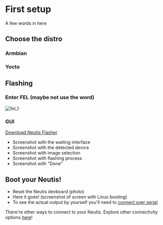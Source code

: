 # First setup

A few words in here

## Choose the distro

### Armbian

### Yocto

## Flashing

### Enter FEL (maybe not use the word)

![fel_1](../../img/intro/fel_1.gif)</a>

### GUI

[Download Neutis Flasher]()

- Screenshot with the waiting interface
- Screenshot with the detected device
- Screenshot with image selection
- Screenshot with flashing process
- Screenshot with "Done"

## Boot your Neutis!

- Reset the Neutis devboard (photo)
- Here it goes! (screenshot of screen with Linux booting)
- To see the actual output by yourself you'll need to [connect over serial](../connectivity/serial.md)

There're other ways to connect to your Neutis. Explore other connectivity options [here](../connectivity/connectivity.md)!
